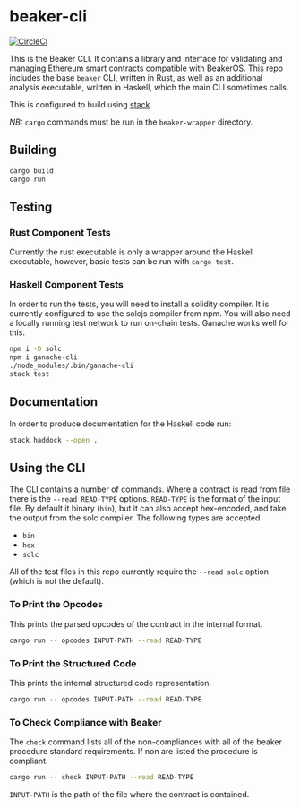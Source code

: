 # beaker-cli

[![CircleCI](https://circleci.com/gh/Daolab/beaker-preprocessor.svg?style=svg&circle-token=94c1ada8b1bd409ae2f7355cb4c76d4082cc1ad9)](https://circleci.com/gh/Daolab/beaker-preprocessor)

This is the Beaker CLI. It contains a library and interface for validating and
managing Ethereum smart contracts compatible with BeakerOS. This repo includes
the base `beaker` CLI, written in Rust, as well as an additional analysis
executable, written in Haskell, which the main CLI sometimes calls.

This is configured to build using
[stack](https://docs.haskellstack.org/en/stable/README/).

*NB:* `cargo` commands must be run in the `beaker-wrapper` directory.

## Building

```sh
cargo build
cargo run
```

## Testing

### Rust Component Tests

Currently the rust executable is only a wrapper around the Haskell executable,
however, basic tests can be run with `cargo test`.

### Haskell Component Tests

In order to run the tests, you will need to install a solidity compiler. It is
currently configured to use the solcjs compiler from npm. You will also need a
locally running test network to run on-chain tests. Ganache works well for this.

```sh
npm i -D solc
npm i ganache-cli
./node_modules/.bin/ganache-cli
stack test
```

## Documentation

In order to produce documentation for the Haskell code run:

```sh
stack haddock --open .
```

## Using the CLI

The CLI contains a number of commands. Where a contract is read from file there
is the `--read READ-TYPE` options. `READ-TYPE` is the format of the input file.
By default it binary (`bin`), but it can also accept hex-encoded, and
take the output from the solc compiler. The following types are accepted.

* `bin`
* `hex`
* `solc`

All of the test files in this repo currently require the `--read solc`
option (which is not the default).

### To Print the Opcodes

This prints the parsed opcodes of the contract in the internal format.

```sh
cargo run -- opcodes INPUT-PATH --read READ-TYPE
```

### To Print the Structured Code

This prints the internal structured code representation.

```sh
cargo run -- opcodes INPUT-PATH --read READ-TYPE
```

### To Check Compliance with Beaker

The `check` command lists all of the non-compliances with all of the beaker
procedure standard requirements. If non are listed the procedure is compliant.

```sh
cargo run -- check INPUT-PATH --read READ-TYPE
```

`INPUT-PATH` is the path of the file where the contract is contained.
